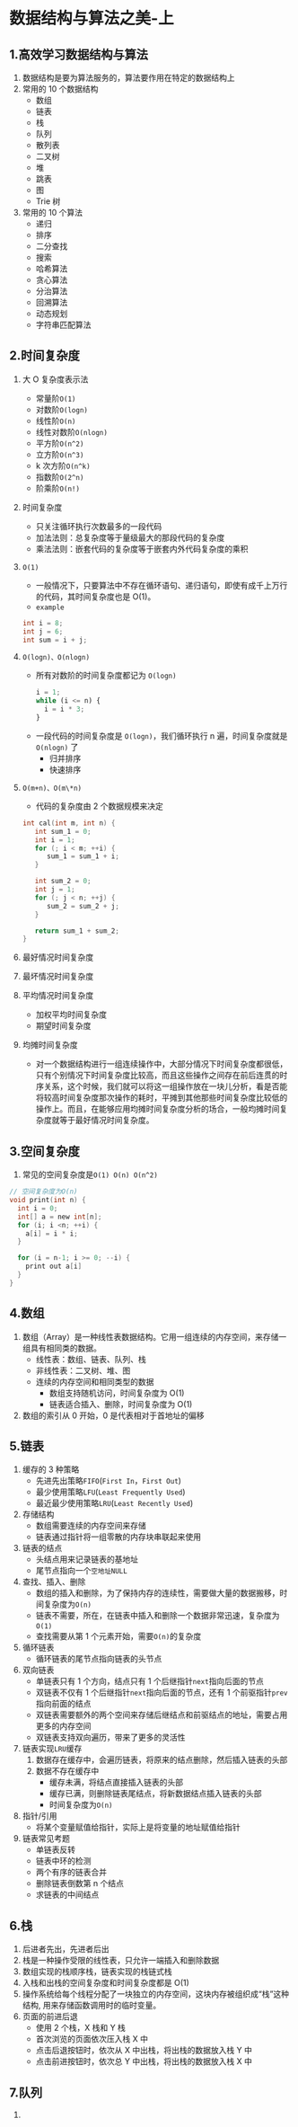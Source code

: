 # 数据结构与算法之美-上

## 1.高效学习数据结构与算法

1. 数据结构是要为算法服务的，算法要作用在特定的数据结构上
2. 常用的 10 个数据结构
   - 数组
   - 链表
   - 栈
   - 队列
   - 散列表
   - 二叉树
   - 堆
   - 跳表
   - 图
   - Trie 树
3. 常用的 10 个算法
   - 递归
   - 排序
   - 二分查找
   - 搜索
   - 哈希算法
   - 贪心算法
   - 分治算法
   - 回溯算法
   - 动态规划
   - 字符串匹配算法

## 2.时间复杂度

1. 大 O 复杂度表示法
   - 常量阶`O(1)`
   - 对数阶`O(logn)`
   - 线性阶`O(n)`
   - 线性对数阶`O(nlogn)`
   - 平方阶`O(n^2)`
   - 立方阶`O(n^3)`
   - k 次方阶`O(n^k)`
   - 指数阶`O(2^n)`
   - 阶乘阶`O(n!)`
2. 时间复杂度
   - 只关注循环执行次数最多的一段代码
   - 加法法则：总复杂度等于量级最大的那段代码的复杂度
   - 乘法法则：嵌套代码的复杂度等于嵌套内外代码复杂度的乘积
3. `O(1)`

   - 一般情况下，只要算法中不存在循环语句、递归语句，即使有成千上万行的代码，其时间复杂度也是 Ο(1)。
   - `example`

   ```c
   int i = 8;
   int j = 6;
   int sum = i + j;
   ```

4. `O(logn)、O(nlogn)`
   - 所有对数阶的时间复杂度都记为 `O(logn)`
     ```js
     i = 1;
     while (i <= n) {
       i = i * 3;
     }
     ```
   - 一段代码的时间复杂度是 `O(logn)`，我们循环执行 n 遍，时间复杂度就是 `O(nlogn)` 了
     - 归并排序
     - 快速排序
5. `O(m+n)、O(m\*n)`

   - 代码的复杂度由 2 个数据规模来决定

   ```c
   int cal(int m, int n) {
      int sum_1 = 0;
      int i = 1;
      for (; i < m; ++i) {
         sum_1 = sum_1 + i;
      }

      int sum_2 = 0;
      int j = 1;
      for (; j < n; ++j) {
         sum_2 = sum_2 + j;
      }

      return sum_1 + sum_2;
   }
   ```

6. 最好情况时间复杂度
7. 最坏情况时间复杂度
8. 平均情况时间复杂度
   - 加权平均时间复杂度
   - 期望时间复杂度
9. 均摊时间复杂度
   - 对一个数据结构进行一组连续操作中，大部分情况下时间复杂度都很低，只有个别情况下时间复杂度比较高，而且这些操作之间存在前后连贯的时序关系，这个时候，我们就可以将这一组操作放在一块儿分析，看是否能将较高时间复杂度那次操作的耗时，平摊到其他那些时间复杂度比较低的操作上。而且，在能够应用均摊时间复杂度分析的场合，一般均摊时间复杂度就等于最好情况时间复杂度。

## 3.空间复杂度

1. 常见的空间复杂度是`O(1) O(n) O(n^2)`

```c
// 空间复杂度为O(n)
void print(int n) {
  int i = 0;
  int[] a = new int[n];
  for (i; i <n; ++i) {
    a[i] = i * i;
  }

  for (i = n-1; i >= 0; --i) {
    print out a[i]
  }
}
```

## 4.数组

1. 数组（Array）是一种线性表数据结构。它用一组连续的内存空间，来存储一组具有相同类的数据。
   - 线性表：数组、链表、队列、栈
   - 非线性表：二叉树、堆、图
   - 连续的内存空间和相同类型的数据
     - 数组支持随机访问，时间复杂度为 O(1)
     - 链表适合插入、删除，时间复杂度为 O(1)
2. 数组的索引从 0 开始，0 是代表相对于首地址的偏移

## 5.链表

1. 缓存的 3 种策略
   - 先进先出策略`FIFO`(`First In`，`First Out`)
   - 最少使用策略`LFU`(`Least Frequently Used`)
   - 最近最少使用策略`LRU`(`Least Recently Used`)
2. 存储结构
   - 数组需要连续的内存空间来存储
   - 链表通过指针将一组零散的内存块串联起来使用
3. 链表的结点
   - 头结点用来记录链表的基地址
   - 尾节点指向一个`空地址NULL`
4. 查找、插入、删除
   - 数组的插入和删除，为了保持内存的连续性，需要做大量的数据搬移，时间复杂度为`O(n)`
   - 链表不需要，所在，在链表中插入和删除一个数据非常迅速，复杂度为`O(1)`
   - 查找需要从第 1 个元素开始，需要`O(n)`的复杂度
5. 循环链表
   - 循环链表的尾节点指向链表的头节点
6. 双向链表
   - 单链表只有 1 个方向，结点只有 1 个后继指针`next`指向后面的节点
   - 双链表不仅有 1 个后继指针`next`指向后面的节点，还有 1 个前驱指针`prev`指向前面的结点
   - 双链表需要额外的两个空间来存储后继结点和前驱结点的地址，需要占用更多的内存空间
   - 双链表支持双向遍历，带来了更多的灵活性
7. 链表实现`LRU`缓存
   1. 数据存在缓存中，会遍历链表，将原来的结点删除，然后插入链表的头部
   2. 数据不存在缓存中
      - 缓存未满，将结点直接插入链表的头部
      - 缓存已满，则删除链表尾结点，将新数据结点插入链表的头部
      - 时间复杂度为`O(n)`
8. 指针/引用
   - 将某个变量赋值给指针，实际上是将变量的地址赋值给指针
9. 链表常见考题
   - 单链表反转
   - 链表中环的检测
   - 两个有序的链表合并
   - 删除链表倒数第 n 个结点
   - 求链表的中间结点

## 6.栈

1. 后进者先出，先进者后出
2. 栈是一种操作受限的线性表，只允许一端插入和删除数据
3. 数组实现的栈顺序栈，链表实现的栈链式栈
4. 入栈和出栈的空间复杂度和时间复杂度都是 O(1)
5. 操作系统给每个线程分配了一块独立的内存空间，这块内存被组织成“栈”这种结构, 用来存储函数调用时的临时变量。
6. 页面的前进后退
   - 使用 2 个栈，X 栈和 Y 栈
   - 首次浏览的页面依次压入栈 X 中
   - 点击后退按钮时，依次从 X 中出栈，将出栈的数据放入栈 Y 中
   - 点击前进按钮时，依次总 Y 中出栈，将出栈的数据放入栈 X 中

## 7.队列

1.
